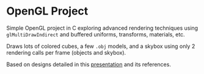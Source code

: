 # OpenGL Project
Simple OpenGL project in C exploring advanced rendering techniques using `glMultiDrawIndirect` and buffered uniforms, transforms, materials, etc.

Draws lots of colored cubes, a few `.obj` models, and a skybox using only 2 rendering calls per frame (objects and skybox).

Based on designs detailed in this [presentation](https://on-demand.gputechconf.com/gtc/2016/presentation/s6138-christoph-kubisch-pierre-boudier-gpu-driven-rendering.pdf) and its references.
